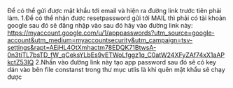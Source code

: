 Để có thể gửi được mật khẩu tới email và hiện ra đường link trước tiên phải làm.
1.Để có thể nhận được resetpassword gửi tới MAIL thì phải có tài khoản google sau đó 
sẽ đăng nhập vào sau đó hãy vào đường link này:
https://myaccount.google.com/u/1/apppasswords?utm_source=google-account&utm_medium=myaccountsecurity&utm_campaign=tsv-settings&rapt=AEjHL4OtXmhactm78EDQK71BtwsA-0n3tiTL7bsTD_fW_qCeksYLbEs9vETWoLfggz1q_C0atW24XFyZAf74xX1aAPkctZ53IQ
2.Nhấn vào đường link này tạo app password sau đó sẽ có key dán vào bên file constanst trong thư mục utlis là khi quên mật khẩu sẽ chạy được